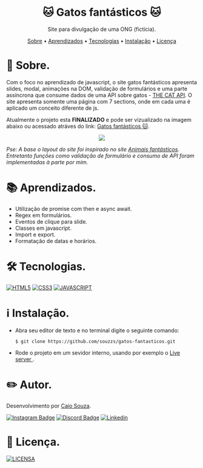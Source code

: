<p><h1 align="center">🐱 Gatos fantásticos 🐱</h1></p>
<p align="center">Site para divulgação de uma ONG (fictícia).</p>

<p align="center">
 <a href="#sobre">Sobre</a> •
 <a href="#aprendizados">Aprendizados</a> •
 <a href="#tecnologias">Tecnologias</a> •
 <a href="#instalacao">Instalação</a> •  
 <a href="#licenca">Licença</a>
</p>

<div id="sobre">
  <h1>📎 Sobre. </h1>
  <p> Com o foco no aprendizado de javascript, o site gatos fantásticos apresenta slides, modal, animações na DOM, validação de formulários e uma parte assíncrona que consume dados de uma API 
    sobre gatos - <a href="https://thecatapi.com/">THE CAT API</a>. O site apresenta somente uma página com 7 sections, onde em cada uma é aplicado um conceito diferente de js.
  </p>
 <p>Atualmente o projeto esta <b>FINALIZADO</b> e pode ser vizualizado na imagem abaixo ou acessado atráves do link: <a href="https://souzzs.github.io/gatos-fantasticos/">
   Gatos fantásticos 🐱</a>.</p>
  <p align="center"><img src="./images/demo.gif"></p>
  <p><em>Pse: A base o layout do site foi inspirado no site <a href="https://www.origamid.com/projetos/animais-fantasticos/">Animais fantásticos</a>. Entretanto 
    funções como validação de formulário e consumo de API foram implementadas à parte por mim.</em></p>
</div>

<div id="aprendizados">
 <h1>📚 Aprendizados. </h1>
 <ul>
  <li>Utilização de promise com then e async await.</li>
  <li>Regex em formulários.</li>
  <li>Eventos de clique para slide.</li>
  <li>Classes em javascript.</li>
  <li>Import e export.</li>
  <li>Formatação de datas e horários.</li>
 </ul>
<div>
  
  <div id="tecnologias">
  <h1>🛠 Tecnologias.</h1>
  <p>
    <a href="https://developer.mozilla.org/pt-BR/docs/Web/HTML"><img src="https://img.shields.io/badge/HTML5-E34F26?style=for-the-badge&amp;logo=html5&amp;logoColor=white" alt="HTML5"></a>
    <a href="https://developer.mozilla.org/pt-BR/docs/Web/CSS"><img src="https://img.shields.io/badge/CSS3-1572B6?style=for-the-badge&amp;logo=css3&amp;logoColor=white" alt="CSS3"></a>
    <a href="https://developer.mozilla.org/pt-BR/docs/Web/JavaScript"><img src="https://img.shields.io/badge/JavaScript-F7DF1E?style=for-the-badge&amp;logo=javascript&amp;logoColor=black" alt="JAVASCRIPT"></a>
  </p>
</div>

<div id="instalacao">
   <h1>ℹ️ Instalação.</h1>
  <ul>
    <li>
      <p>Abra seu editor de texto e no terminal digite o seguinte comando:</p>
      <p><code>$ git clone https://github.com/souzzs/gatos-fantasticos.git</code></p>
    </li>
    <li>
      <p>Rode o projeto em um sevidor interno, usando por exemplo o <a href="https://marketplace.visualstudio.com/items?itemName=ritwickdey.LiveServer">Live server </a>.
    </li>
  </ul>
</div>

<div id="autor">
  <h1>✏️ Autor.</h1>
  <p>Desenvolvimento por <a href="https://github.com/souzzs">Caio Souza</a>.</p>
  <p>
    <a href="https://instagram.com/seu-usuario/"><img src="https://img.shields.io/badge/Instagram-E4405F?style=for-the-badge&amp;logo=instagram&amp;logoColor=white" alt="Instagram Badge"></a>
    <a href="https://discord.gg/seu-server"><img src="https://img.shields.io/badge/Discord-7289DA?style=for-the-badge&amp;logo=discord&amp;logoColor=white" alt="Discord Badge"></a>
    <a href="https://www.linkedin.com/in/seu-usuario/"><img src="https://img.shields.io/badge/  LinkedIn-0077B5?style=for-the-badge&amp;logo=linkedin&amp;logoColor=white" alt="Linkedin"></a>
  </p>
</div>
  
  <div id='licenca'>
  <h1>🔖 Licença.</h1>
  <p><a href="/LICENSE"><img src="https://img.shields.io/badge/MIT License-E58080?style=for-the-badge&amp;logo=bookstack&amp;logoColor=white" alt="LICENSA"></a></p>
</div>
